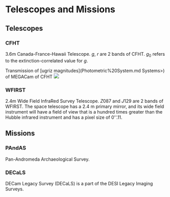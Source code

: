 # Telescopes and Missions
## Telescopes
### CFHT
3.6m Canada-France-Hawaii Telescope. $g$, $r$ are 2 bands of CFHT. $g_0$ refers to the extinction-correlated value for $g$.

Transmission of [ugriz magnitudes](Photometric%20System.md Systems>) of MEGACam of CFHT
![](Pasted%20image%2020220422001852.png)

### WFIRST
2.4m Wide Field InfraRed Survey Telescope. $Z087$ and $J129$ are 2 bands of WFIRST. The space telescope has a 2.4 m primary mirror, and its wide field instrument will have a field of view that is a hundred times greater than the Hubble infrared instrument and has a pixel size of 0''.11.

## Missions
### PAndAS
Pan-Andromeda Archaeological Survey.

### DECaLS
DECam Legacy Survey (DECaLS) is a part of the DESI Legacy Imaging Surveys.

